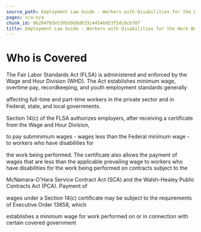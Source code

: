 ```yaml
---
source_path: Employment Law Guide - Workers with Disabilities for the Work Being Performed.md
pages: n/a-n/a
chunk_id: 9b204f03e5305d9d8d633c44546d53f5dc8cb707
title: Employment Law Guide - Workers with Disabilities for the Work Being Performed
---
```

# Who is Covered

The Fair Labor Standards Act (FLSA) is administered and enforced by the Wage and Hour Division (WHD). The Act establishes minimum wage, overtime pay, recordkeeping, and youth employment standards generally

aﬀecting full-time and part-time workers in the private sector and in Federal, state, and local governments.

Section 14(c) of the FLSA authorizes employers, after receiving a certiﬁcate from the Wage and Hour Division,

to pay subminimum wages - wages less than the Federal minimum wage - to workers who have disabilities for

the work being performed. The certiﬁcate also allows the payment of wages that are less than the applicable prevailing wage to workers who have disabilities for the work being performed on contracts subject to the

McNamara-O'Hara Service Contract Act (SCA) and the Walsh-Healey Public Contracts Act (PCA). Payment of

wages under a Section 14(c) certiﬁcate may be subject to the requirements of Executive Order 13658, which

establishes a minimum wage for work performed on or in connection with certain covered government
